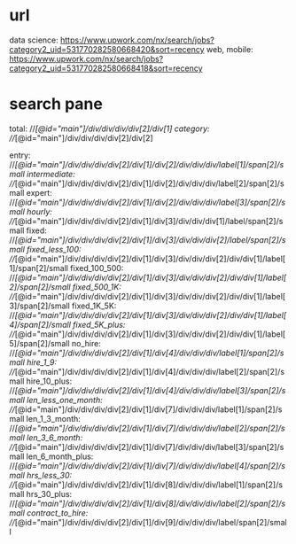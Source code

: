 # url
data science:   https://www.upwork.com/nx/search/jobs?category2_uid=531770282580668420&sort=recency
web, mobile:    https://www.upwork.com/nx/search/jobs?category2_uid=531770282580668418&sort=recency

# search pane
total:          //*[@id="main"]/div/div/div/div[2]/div[1]
category:       //*[@id="main"]/div/div/div/div[2]/div[2]

entry:                  //*[@id="main"]/div/div/div/div[2]/div[1]/div[2]/div/div/div/label[1]/span[2]/small
intermediate:           //*[@id="main"]/div/div/div/div[2]/div[1]/div[2]/div/div/div/label[2]/span[2]/small
expert:                 //*[@id="main"]/div/div/div/div[2]/div[1]/div[2]/div/div/div/label[3]/span[2]/small
hourly:                 //*[@id="main"]/div/div/div/div[2]/div[1]/div[3]/div/div/div[1]/label/span[2]/small
fixed:                  //*[@id="main"]/div/div/div/div[2]/div[1]/div[3]/div/div/div[2]/label/span[2]/small
fixed_less_100:         //*[@id="main"]/div/div/div/div[2]/div[1]/div[3]/div/div/div[2]/div/div[1]/label[1]/span[2]/small
fixed_100_500:          //*[@id="main"]/div/div/div/div[2]/div[1]/div[3]/div/div/div[2]/div/div[1]/label[2]/span[2]/small
fixed_500_1K:           //*[@id="main"]/div/div/div/div[2]/div[1]/div[3]/div/div/div[2]/div/div[1]/label[3]/span[2]/small
fixed_1K_5K:            //*[@id="main"]/div/div/div/div[2]/div[1]/div[3]/div/div/div[2]/div/div[1]/label[4]/span[2]/small
fixed_5K_plus:          //*[@id="main"]/div/div/div/div[2]/div[1]/div[3]/div/div/div[2]/div/div[1]/label[5]/span[2]/small
no_hire:                //*[@id="main"]/div/div/div/div[2]/div[1]/div[4]/div/div/div/label[1]/span[2]/small
hire_1_9:               //*[@id="main"]/div/div/div/div[2]/div[1]/div[4]/div/div/div/label[2]/span[2]/small
hire_10_plus:           //*[@id="main"]/div/div/div/div[2]/div[1]/div[4]/div/div/div/label[3]/span[2]/small
len_less_one_month:     //*[@id="main"]/div/div/div/div[2]/div[1]/div[7]/div/div/div/label[1]/span[2]/small
len_1_3_month:          //*[@id="main"]/div/div/div/div[2]/div[1]/div[7]/div/div/div/label[2]/span[2]/small
len_3_6_month:          //*[@id="main"]/div/div/div/div[2]/div[1]/div[7]/div/div/div/label[3]/span[2]/small
len_6_month_plus:       //*[@id="main"]/div/div/div/div[2]/div[1]/div[7]/div/div/div/label[4]/span[2]/small
hrs_less_30:            //*[@id="main"]/div/div/div/div[2]/div[1]/div[8]/div/div/div/label[1]/span[2]/small
hrs_30_plus:            //*[@id="main"]/div/div/div/div[2]/div[1]/div[8]/div/div/div/label[2]/span[2]/small
contract_to_hire:       //*[@id="main"]/div/div/div/div[2]/div[1]/div[9]/div/div/div/label/span[2]/small